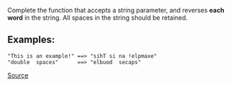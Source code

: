 Complete the function that accepts a string parameter, and reverses **each word** in the string. All spaces in the string should be retained.

## Examples:
```
"This is an example!" ==> "sihT si na !elpmaxe"
"double  spaces"      ==> "elbuod  secaps"
```

[Source](https://www.codewars.com/kata/5259b20d6021e9e14c0010d4)
